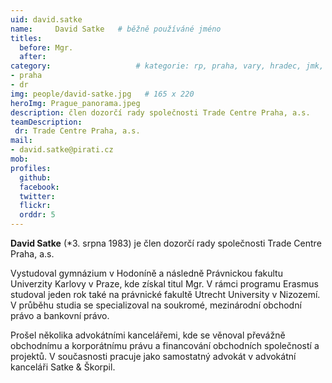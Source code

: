 ```yaml
---
uid: david.satke
name:     David Satke  	# běžně používáné jméno
titles:
  before: Mgr.
  after:
category:                 	# kategorie: rp, praha, vary, hradec, jmk, senat
- praha
- dr
img: people/david-satke.jpg   # 165 x 220
heroImg: Prague_panorama.jpeg
description: člen dozorčí rady společnosti Trade Centre Praha, a.s.
teamDescription: 
 dr: Trade Centre Praha, a.s.
mail:
- david.satke@pirati.cz
mob:
profiles:
  github:       
  facebook:    
  twitter: 		  
  flickr:		  
  orddr: 5
---
```


**David Satke** (*3. srpna 1983) je člen dozorčí rady společnosti Trade Centre Praha, a.s.

Vystudoval gymnázium v Hodoníně a následně Právnickou fakultu Univerzity Karlovy v Praze, kde získal titul Mgr. V rámci programu Erasmus studoval jeden rok také na právnické fakultě Utrecht University v Nizozemí. V průběhu studia se specializoval na soukromé, mezinárodní obchodní právo a bankovní právo.

Prošel několika advokátními kancelářemi, kde se věnoval převážně obchodnímu a korporátnímu právu a financování obchodních společností a projektů. V současnosti pracuje jako samostatný advokát v advokátní kanceláři Satke & Škorpil.
